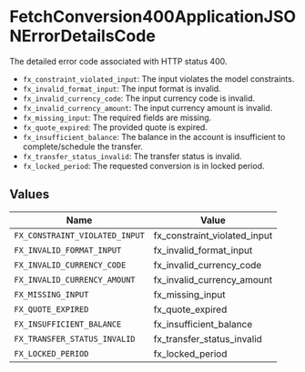 # FetchConversion400ApplicationJSONErrorDetailsCode

The detailed error code associated with HTTP status 400.

* `fx_constraint_violated_input`: The input violates the model constraints.
* `fx_invalid_format_input`: The input format is invalid.
* `fx_invalid_currency_code`: The input currency code is invalid.
* `fx_invalid_currency_amount`: The input currency amount is invalid.
* `fx_missing_input`: The required fields are missing.
* `fx_quote_expired`: The provided quote is expired.
* `fx_insufficient_balance`: The balance in the account is insufficient to complete/schedule the transfer.
* `fx_transfer_status_invalid`: The transfer status is invalid.
* `fx_locked_period`: The requested conversion is in locked period.



## Values

| Name                           | Value                          |
| ------------------------------ | ------------------------------ |
| `FX_CONSTRAINT_VIOLATED_INPUT` | fx_constraint_violated_input   |
| `FX_INVALID_FORMAT_INPUT`      | fx_invalid_format_input        |
| `FX_INVALID_CURRENCY_CODE`     | fx_invalid_currency_code       |
| `FX_INVALID_CURRENCY_AMOUNT`   | fx_invalid_currency_amount     |
| `FX_MISSING_INPUT`             | fx_missing_input               |
| `FX_QUOTE_EXPIRED`             | fx_quote_expired               |
| `FX_INSUFFICIENT_BALANCE`      | fx_insufficient_balance        |
| `FX_TRANSFER_STATUS_INVALID`   | fx_transfer_status_invalid     |
| `FX_LOCKED_PERIOD`             | fx_locked_period               |